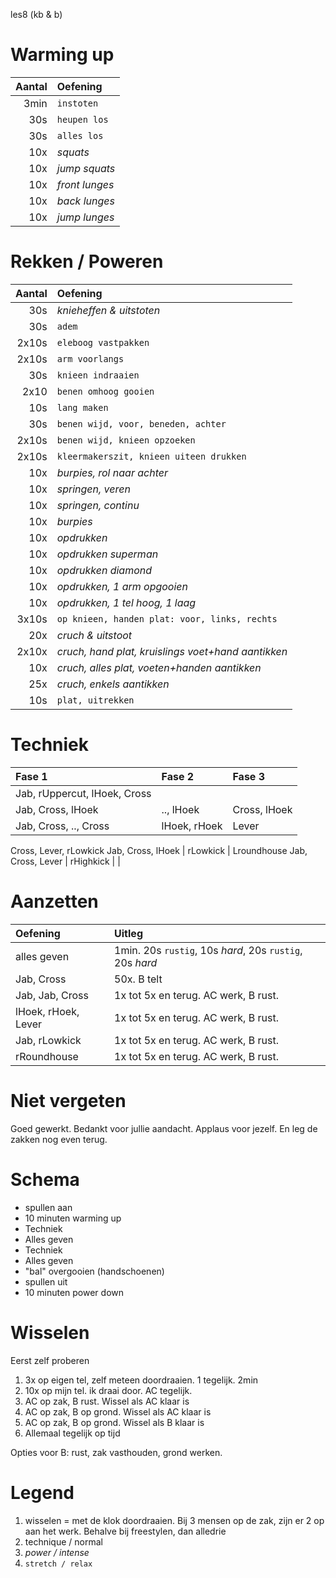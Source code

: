 les8 (kb & b)

# Warming up

Aantal | Oefening
------:|:--------
3min   | `instoten`
30s    | `heupen los`
30s    | `alles los`
10x    | *squats*
10x    | *jump squats*
10x    | *front lunges*
10x    | *back lunges*
10x    | *jump lunges*

# Rekken / Poweren

Aantal | Oefening
------:|:--------
30s    | *knieheffen & uitstoten*
30s    | `adem`
2x10s  | `eleboog vastpakken`
2x10s  | `arm voorlangs`
30s    | `knieen indraaien`
2x10   | `benen omhoog gooien`
10s    | `lang maken`
30s    | `benen wijd, voor, beneden, achter`
2x10s  | `benen wijd, knieen opzoeken`
2x10s  | `kleermakerszit, knieen uiteen drukken`
10x    | *burpies, rol naar achter*
10x    | *springen, veren*
10x    | *springen, continu*
10x    | *burpies*
10x    | *opdrukken*
10x    | *opdrukken superman*
10x    | *opdrukken diamond*
10x    | *opdrukken, 1 arm opgooien*
10x    | *opdrukken, 1 tel hoog, 1 laag*
3x10s  | `op knieen, handen plat: voor, links, rechts`
20x    | *cruch & uitstoot*
2x10x  | *cruch, hand plat, kruislings voet+hand aantikken*
10x    | *cruch, alles plat, voeten+handen aantikken*
25x    | *cruch, enkels aantikken*
10s    | `plat, uitrekken`

# Techniek

Fase 1 | Fase 2 | Fase 3
:----- |:------ |:------
Jab, rUppercut, lHoek, Cross | |
Jab, Cross, lHoek |.., lHoek | Cross, lHoek
Jab, Cross, .., Cross | lHoek, rHoek | Lever
Cross, Lever, rLowkick
Jab, Cross, lHoek | rLowkick | Lroundhouse
Jab, Cross, Lever | rHighkick | |

# Aanzetten

 Oefening | Uitleg
:-------- |:------
alles geven | 1min. 20s `rustig`, 10s *hard*, 20s `rustig`, 20s *hard*
Jab, Cross | 50x. B telt
Jab, Jab, Cross | 1x tot 5x en terug. AC werk, B rust.
lHoek, rHoek, Lever | 1x tot 5x en terug. AC werk, B rust.
Jab, rLowkick | 1x tot 5x en terug. AC werk, B rust.
rRoundhouse | 1x tot 5x en terug. AC werk, B rust.

# Niet vergeten

Goed gewerkt. Bedankt voor jullie aandacht. Applaus voor jezelf. En leg de zakken nog even terug.

# Schema

 - spullen aan
 - 10 minuten warming up
 - Techniek
 - Alles geven
 - Techniek
 - Alles geven
 - "bal" overgooien (handschoenen)
 - spullen uit
 - 10 minuten power down

# Wisselen

Eerst zelf proberen

  1. 3x op eigen tel, zelf meteen doordraaien. 1 tegelijk. 2min
  1. 10x op mijn tel. ik draai door. AC tegelijk.
  2. AC op zak, B rust. Wissel als AC klaar is
  3. AC op zak, B op grond. Wissel als AC klaar is
  4. AC op zak, B op grond. Wissel als B klaar is
  5. Allemaal tegelijk op tijd

Opties voor B: rust, zak vasthouden, grond werken.

# Legend

 1. wisselen = met de klok doordraaien. Bij 3 mensen op de zak, zijn er 2 op aan het werk. Behalve bij freestylen, dan alledrie
 1. technique / normal
 1. *power / intense*
 1. `stretch / relax`


